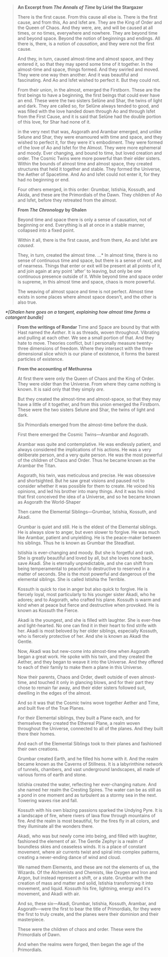 > **An Excerpt from _The Annals of Time_ by Liriel the Stargazer**
> 
> There is the first cause. From this cause all else is. There is the first cause, and from this, Ao and Isfet are. They are the King of Order and the Queen of Chaos. And they were, are, and will be caused at all times, or no times, everywhere and nowhere. They are beyond time and beyond space. Beyond the notion of beginnings and endings. All there is, there, is a notion of _causation_, and they were not the first cause.
> 
> And they, in turn, caused almost-time and almost space, and they entered it, so that they may spend some time of it together. In the almost-time and space, things formed. And they swirled and moved. They were one way then another. And it was beautiful and fascinating. And Ao and Isfet wished to perfect it. But they could not. 
> 
> From their union, in the almost, emerged the Firstborn. These are the first beings to have a beginning, the first beings that could ever have an end. These were the two sisters Selûne and Shar, the twins of light and dark. They are called so, for Selûne always tended to good, and was filled with the love handed down through Ao and through Isfet from the First Cause, and it is said that Selûne had the double portion of this love, for Shar had none of it.
> 
> in the very next that was, Asgorath and Arambar emerged, and unlike Selune and Shar, they were enamoured with time and space, and they wished to perfect it, for they were it's embodiment. They were formed of the love of Ao and Isfet for the Almost. They were more ephemeral and moody. Ever changing, and bound to time, but loved creation and order. The Cosmic Twins were more powerful than their elder sisters. Within the bounds of almost time and almost space, they created structures that held it together and stable. They formed the Universe, the Aether of Spacetime. And Ao and Isfet could not enter it, for they had no beginning or end.
> 
> Four others emerged, in this order: Grumbar, Istishia, Kossuth, and Akida, and these are the Primordials of the Dawn. They children of Ao and Isfet, before they retreated from the almost.


> **From _The Chronology_ by Ghalen**
> 
> Beyond time and space there is only a sense of causation, not of beginning or end. Everything is all at once in a stable manner, collapsed into a fixed point.
> 
> Within it all, there is the first cause, and from there, Ao and Isfet are _caused_. 
> 
> They, in turn, created the almost time. ...\* In almost time, there is no sense of continuous time and space, but there is a sense of _next_, and of nearness. Things that enter or exit will be present at all points of it, and join again at any point 'after' to leaving, but only be one continuous presence outside of it. While beyond time and space order is supreme, in this almost time and space, chaos is more powerful.
> 
> The weaving of almost space and time is not perfect. Almost time exists in some places where almost space doesn't, and the other is also true.

_\*\[Ghalen here goes on a tangent, explaining how almost time forms a cotangent bundle\]_ 

> **From the writings of Rondar**
> Time and Space are bound by that with Hast named the _Aether_. It is as threads, woven throughout. Vibrating and pulling at each other. We see a small portion of that. And they hate to move. Theories conflict, but I personally measure twenty-three dimensions of freedom. Where they intersect with the three dimensional slice which is our plane of existence, it forms the barest particles of existence.
> 


> **From the accounting of Methunroa**
> 
> At first there were only the Queen of Chaos and the King of Order. They were older than the Universe. From where they came nothing is known. It is said only that they simply *are*.
> 
> But they created the almost-time and almost-space, so that they may have a little of it together, and from this union emerged the Firstborn. These were the two sisters Selune and Shar, the twins of light and dark. 
> 
> Six Primordials emerged from the almost-time before the dusk.
> 
> First there emerged the Cosmic Twins—Arambar and Asgorath.
> 
> Arambar was quite and contemplative. He was endlessly patient, and always considered the implications of his actions. He was a very deliberate person, and a very quite person. He was the most powerful of the children of Chaos and Order. Thus he became known as the Arambar the Titan.
> 
> Asgorath, his twin, was meticulous and precise. He was obsessive and shortsighted. But he saw great visions and paused not to consider whether it was possible for them to create. He voiced his opinions, and led his brother into many things. And it was his mind that first conceived the idea of a Universe, and so he became known as Asgorath the World-Shaper
> 
> Then came the Elemental Siblings—Grumbar, Istishia, Kossuth, and Akadi.
> 
> Grumbar is quiet and still. He is the eldest of the Elemental siblings. He is always slow to anger, but even slower to forgive. He was much like Arambar, patient and unyielding. He is the peace-maker between his siblings. Thus he is known as Grumbar the Steadfast. 
> 
> Istishia is ever-changing and moody. But she is forgetful and rash. She is greatly beautiful and loved by all, but she loves none back, save Akadi. She is eternally unpredictable, and she can shift from being temperamental to peaceful to destructive to reserved in a matter of seconds. She is the most powerful and dangerous of the elemental siblings. She is called Istishia the Terrible.
> 
> Kossuth is quick to rise in anger but also quick to forgive. He is fiercely loyal, most particularly to his younger sister Akadi, who he adores; and to Asgorath, who crafted his plane. Kossuth is warm and kind when at peace but fierce and destructive when provoked. He is known as Kossuth the Fierce.
> 
> Akadi is the youngest, and she is filled with laughter. She is ever-free and light-hearted. No one can find it in their heart to find strife with her. Akadi is most beloved by her older siblings, especially Kossuth, who is fiercely protective of her. And she is known as Akadi the Gentle.
> 
> Now, Akadi was but new-come into almost-time when Asgorath began a great work. He spoke with his twin, and they created the Aether, and they began to weave it into the Universe. And they offered to each of their family to make them a plane in this Universe.
> 
> Now their parents, Chaos and Order, dwelt outside of even almost-time, and touched it only in glancing blows, and for their part they chose to remain far away, and their elder sisters followed suit, dwelling in the edges of the almost.
> 
> And so it was that the Cosmic twins wove together Aether and Time, and built five of the True Planes. 
> 
> For their Elemental siblings, they built a Plane each, and for themselves they created the Ethereal Plane, a realm woven throughout the Universe, connected to all of the planes. And they built there their homes.
> 
> And each of the Elemental Siblings took to their planes and fashioned their own creations.
> 
> Grumbar created Earth, and he filled his home with it. And the realm became known as the Caverns of Stillness. It is a labyrinthine network of tunnels, chambers, and vast underground landscapes, all made of various forms of earth and stone. 
> 
> Istishia created the water, reflecting her ever-changing nature. And she named her realm the Cresting Spires. The water can be as still as a pond in one moment and as turbulent as a stormy sea in the next. Towering waves rise and fall. 
> 
> Kossuth with his own blazing passions sparked the Undying Pyre. It is a landscape of fire, where rivers of lava flow through mountains of fire. And the realm is most beautiful, for the fires fly in all colors, and they illuminate all the wonders there.
> 
> Akadi, who was but newly come into being, and filled with laughter, fashioned the element of air. The Gentle Zephyr is a realm of boundless skies and ceaseless winds. It is a place of constant movement, where air currents twist and spiral into complex patterns, creating a never-ending dance of wind and cloud.
> 
> We named them Elements, and these are not the elements of us, the Wizards. Of the Alchemists and Chemists, like Oxygen and Iron and Argon, but instead represent a shift, or a state. Grumbar with the creation of mass and matter and solid, Istishia transforming it into movement, and liquid. Kossuth his fire, lightning, energy and it's movement, and Akadi with air.
> 
> And so, these six—Akadi, Grumbar, Istishia, Kossuth, Arambar, and Asgorath—were the first to bear the title of Primordials, for they were the first to truly create, and the planes were their dominion and their masterpiece.
> 
> These were the children of chaos and order. These were the Primordials of Dawn.
> 
> And when the realms were forged, then began the age of the Primordials.
